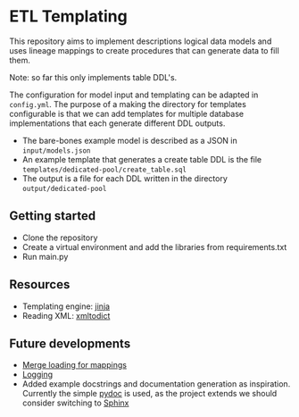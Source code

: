 # ETL Templating

This repository aims to implement descriptions logical data models and uses lineage mappings to create procedures that can generate data to fill them.

Note: so far this only implements table DDL's.

The configuration for model input and templating can be adapted in ```config.yml```. The purpose of a making the directory for templates configurable is that we can add templates for multiple database implementations that each generate different DDL outputs.

* The bare-bones example model is described as a JSON in ```input/models.json```
* An example template that generates a create table DDL is the file ```templates/dedicated-pool/create_table.sql```
* The output is a file for each DDL written in the directory ```output/dedicated-pool```

## Getting started

* Clone the repository
* Create a virtual environment and add the libraries from requirements.txt
* Run main.py

## Resources

* Templating engine: [jinja](https://jinja.palletsprojects.com/en/stable/)
* Reading XML: [xmltodict](https://pypi.org/project/xmltodict/)

## Future developments

* [Merge loading for mappings](https://techcommunity.microsoft.com/blog/azuresynapseanalyticsblog/merge-t-sql-for-dedicated-sql-pools-is-now-ga/3634331)
* [Logging](https://docs.python.org/3/howto/logging.html)
* Added example docstrings and documentation generation as inspiration. Currently the simple [pydoc](https://docs.python.org/3/library/pydoc.html) is used, as the project extends we should consider switching to [Sphinx](https://www.sphinx-doc.org/en/master/)